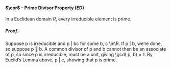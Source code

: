 #### $\cor$ – Prime Divisor Property (ED)
In a Euclidean domain $R$, every irreducible element is prime.

##### *Proof.*
Suppose p is irreducible and p | bc for some b, c \in\R. If p | b, we’re done, 
so suppose p  b. A common divisor of p and b cannot then be an associate of p, 
so since p is irreducible, must be a unit, giving \gcd( p, b) = 1. By Euclid’s Lemma 
above, p | c, showing that p is prime.